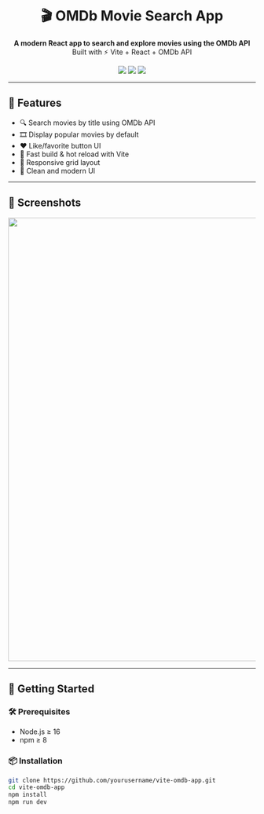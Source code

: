 <h1 align="center">🎬 OMDb Movie Search App</h1>

<p align="center">
  <b>A modern React app to search and explore movies using the OMDb API</b><br/>
  Built with ⚡ Vite + React + OMDb API
</p>

<p align="center">
  <img src="https://img.shields.io/badge/Vite-React-blueviolet?style=for-the-badge" />
  <img src="https://img.shields.io/github/languages/top/yourusername/vite-omdb-app?style=for-the-badge" />
  <img src="https://img.shields.io/badge/OMDb-API-success?style=for-the-badge" />
</p>

---

## 🌟 Features

- 🔍 Search movies by title using OMDb API
- 🎞️ Display popular movies by default
- ❤️ Like/favorite button UI
- 💨 Fast build & hot reload with Vite
- 📱 Responsive grid layout
- 🧼 Clean and modern UI

---

## 📸 Screenshots

<p align="center">
  <img width="1919" height="903" alt="Screenshot 2025-07-11 001841" src="https://github.com/user-attachments/assets/3162f971-f186-4c28-861a-313d42b96724" />
</p>

---

## 🚀 Getting Started

### 🛠️ Prerequisites

- Node.js ≥ 16
- npm ≥ 8

### 📦 Installation

```bash
git clone https://github.com/yourusername/vite-omdb-app.git
cd vite-omdb-app
npm install
npm run dev
